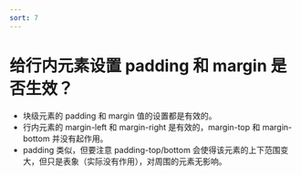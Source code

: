 ```yaml
---
sort: 7
---
```


# 给行内元素设置 padding 和 margin 是否生效？

- 块级元素的 padding 和 margin 值的设置都是有效的。
- 行内元素的 margin-left 和 margin-right 是有效的，margin-top 和 margin-bottom 并没有起作用。
- padding 类似，但要注意 padding-top/bottom 会使得该元素的上下范围变大，但只是表象（实际没有作用），对周围的元素无影响。
